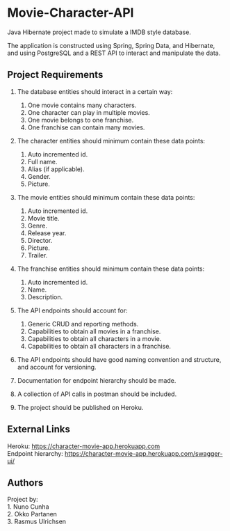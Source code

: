 # Movie-Character-API
Java Hibernate project made to simulate a IMDB style database.

The application is constructed using Spring, Spring Data, and Hibernate, and using PostgreSQL and a REST API to interact and manipulate the data.

## Project Requirements
1. The database entities should interact in a certain way:
    1. One movie contains many characters.
    2. One character can play in multiple movies.
    3. One movie belongs to one franchise.
    4. One franchise can contain many movies.

2. The character entities should minimum contain these data points:
    1. Auto incremented id.
    2. Full name.
    3. Alias (if applicable).
    4. Gender.
    5. Picture.

3. The movie entities should minimum contain these data points:
    1. Auto incremented id.
    2. Movie title.
    3. Genre.
    4. Release year.
    5. Director.
    6. Picture.
    7. Trailer.

4. The franchise entities should minimum contain these data points:
    1. Auto incremented id.
    2. Name.
    3. Description.
  
5. The API endpoints should account for:
    1. Generic CRUD and reporting methods.
    2. Capabilities to obtain all movies in a franchise.
    3. Capabilities to obtain all characters in a movie.
    4. Capabilities to obtain all characters in a franchise.
 
6. The API endpoints should have good naming convention and structure, and account for versioning.

7. Documentation for endpoint hierarchy should be made.

8. A collection of API calls in postman should be included.

9. The project should be published on Heroku.

## External Links
Heroku: https://character-movie-app.herokuapp.com \
Endpoint hierarchy: https://character-movie-app.herokuapp.com/swagger-ui/

## Authors
Project by: \
    1. Nuno Cunha \
    2. Okko Partanen \
    3. Rasmus Ulrichsen

